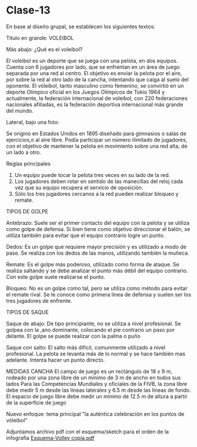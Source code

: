 # Clase-13
En base al diseño grupal, se establecen los siguientes textos: 

Título en grande: VOLEIBOL

Más abajo: ¿Qué es el voleibol? 

El voleibol es un deporte que se juega con una pelota, en dos equipos. Cuenta con 6 jugadores por lado, que se enfrentan en un área de juego separada por una red al centro. El objetivo es enviar la pelota por el aire, por sobre la red al otro lado de la cancha, intentando que caiga al suelo del oponente. 
El vóleibol, tanto masculino como femenino, se convirtió en un deporte Olímpico oficial en los Juegos Olímpicos de Tokio 1964 y actualmente, la federación internacional de voleibol, con 220 federaciones nacionales afiliadas, es la federación deportiva internacional más grande del mundo.

Lateral, bajo una foto:

Se originó en Estados Unidos en 1895 diseñado para gimnasios o salas de ejercicios,o al aire libre. Podía participar un número ilimitado de jugadores, con el objetivo de mantener la pelota en movimiento sobre una red alta, de un lado a otro. 

Reglas principales
1. Un equipo puede tocar la pelota tres veces en su lado de la red.
2. Los jugadores deben rotar en sentido de las manecillas del reloj cada vez que su equipo recupera el servicio de oposición. 
3. Sólo los tres jugadores cercanos a la red pueden realizar bloqueo y remate. 

TIPOS DE GOLPE

Antebrazo: Suele ser el primer contacto del equipo con la pelota y se utiliza como golpe de defensa. Si bien tiene como objetivo direccionar el balón, se utiliza también para evitar que el equipo contrario logre un punto.

Dedos: Es un golpe que requiere mayor precisión y es utilizado a modo de pase. Se realiza con los dedos de las manos, utilizando también la muñeca.

Remate: Es el golpe más poderoso, utilizado como forma de ataque. Se realiza saltando y se debe analizar el punto más débil del equipo contrario. Con este golpe suele realizarse el punto.

Bloqueo: No es un golpe como tal, pero se utiliza como método para evitar el remate rival. Se le conoce como primera línea de defensa y suelen ser los tres jugadores de enfrente.


TIPOS DE SAQUE

Saque de abajo: De tipo principiante, no se utiliza a nivel profesional. Se golpea con la ,ano dominante, colocando el pie contrario un paso por delante. El golpe se puede realizar con la palma o puño

Saque con salto: El salto más dificil, comunmente utilizado a nivel profesional. La pelota se levanta más de lo normal y se hace también mas adelante. Intenta hacer un punto directo.


MEDIDAS CANCHA
El campo de juego es un rectángulo de 18 x 9 m, rodeado por una zona libre de un mínimo de 3 m de ancho en todos sus lados
Para las Competencias Mundiales y oficiales de la FIVB, la zona libre debe medir 5 m desde las líneas laterales y 6.5 m desde las líneas de fondo. El espacio de juego libre debe medir un mínimo de 12.5 m de altura a partir de la superficie de juego

Nuevo enfoque: tema principal "la auténtica celebración en los puntos de vóleibol"


Adjuntamos archivo pdf con el esquema/sketch para el orden de la infografía
[Esquema-Volley copia.pdf](https://github.com/Voleibol/Clase-13/files/11608062/Esquema-Volley.copia.pdf)
